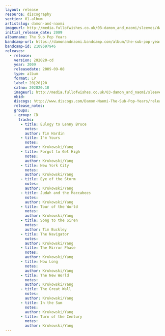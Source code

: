 ```yaml
---
layout: release
resource: discography
section: 01-album
artistslug: damon-and-naomi
imageurl: http://media.fullofwishes.co.uk/03-damon_and_naomi/sleeves/dan_subpopyears.jpg
initial_release_date: 2009
albumname: The Sub Pop Years
bandcamp-url: https://damonandnaomi.bandcamp.com/album/the-sub-pop-years-1995-2002
bandcamp-id: 2109597946
releases:
  - release: 
    version: 202020-cd
    year: 2009
    releasedate: 2009-09-08
    type: album
    format: LP
    label: 20|20|20
    catno: 202020.10
    imageurl: http://media.fullofwishes.co.uk/03-damon_and_naomi/sleeves/dan_subpopyears.jpg
    mbid: 
    discogs: http://www.discogs.com/Damon-Naomi-The-Sub-Pop-Years/release/1947975
    release_notes:
    groups:
    - group: CD
      tracks:
       - title: Eulogy to Lenny Bruce
         notes: 
         author: Tim Hardin
       - title: I'm Yours
         notes: 
         author: Krukowski/Yang
       - title: Forgot to Get High
         notes: 
         author: Krukowski/Yang
       - title: New York City
         notes: 
         author: Krukowski/Yang
       - title: Eye of the Storm
         notes: 
         author: Krukowski/Yang
       - title: Judah and the Maccabees
         notes: 
         author: Krukowski/Yang
       - title: Tour of the World
         notes: 
         author: Krukowski/Yang
       - title: Song to the Siren
         notes: 
         author: Tim Buckley
       - title: The Navigator
         notes: 
         author: Krukowski/Yang
       - title: The Mirror Phase
         notes: 
         author: Krukowski/Yang
       - title: How Long
         notes: 
         author: Krukowski/Yang
       - title: The New World
         notes: 
         author: Krukowski/Yang
       - title: The Great Wall
         notes: 
         author: Krukowski/Yang
       - title: In the Sun
         notes: 
         author: Krukowski/Yang
       - title: Turn of the Century
         notes: 
         author: Krukowski/Yang
---
```

